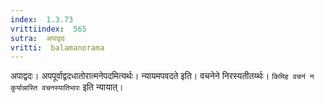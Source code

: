 ```yaml
---
index:  1.3.73
vrittiindex:  565
sutra:  अपाद्वदः
vritti:  balamanorama 
---
```


अपाद्वदः। अपपूर्वाद्वदधातोरात्मनेपदमित्यर्थः। न्यायमपवदते इति। वचनेने निरस्यतीतर्य्थः। `किमिह वचनं न कुर्यान्नास्ति वचनस्यातिभारः` इति न्यायात्। 

